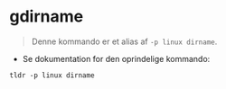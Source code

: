 # gdirname

> Denne kommando er et alias af `-p linux dirname`.

- Se dokumentation for den oprindelige kommando:

`tldr -p linux dirname`

